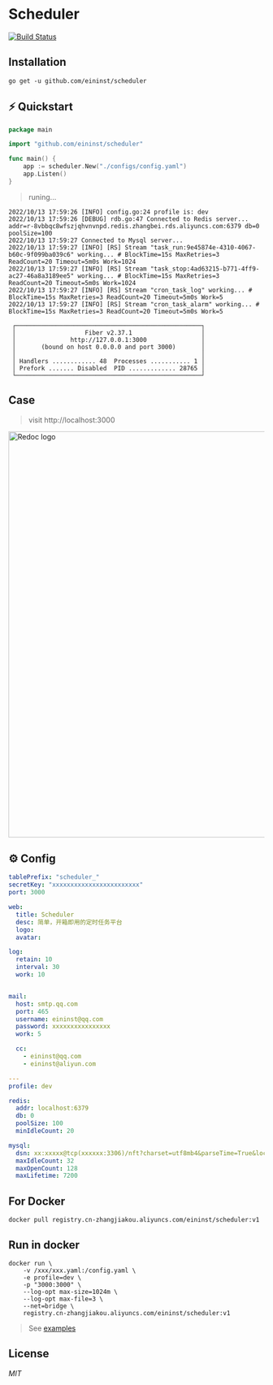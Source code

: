 # Scheduler

[![Build Status](https://travis-ci.org/ivpusic/grpool.svg?branch=master)](https://github.com/infinitasx/easi-go-aws)

## Installation
```text
go get -u github.com/eininst/scheduler
```

## ⚡ Quickstart
```go
package main

import "github.com/eininst/scheduler"

func main() {
    app := scheduler.New("./configs/config.yaml")
    app.Listen()
}
```
> runing...
```text
2022/10/13 17:59:26 [INFO] config.go:24 profile is: dev
2022/10/13 17:59:26 [DEBUG] rdb.go:47 Connected to Redis server...  addr=r-8vbbqc8wfszjqhvnvnpd.redis.zhangbei.rds.aliyuncs.com:6379 db=0 poolSize=100
2022/10/13 17:59:27 Connected to Mysql server...
2022/10/13 17:59:27 [INFO] [RS] Stream "task_run:9e45874e-4310-4067-b60c-9f099ba039c6" working... # BlockTime=15s MaxRetries=3 ReadCount=20 Timeout=5m0s Work=1024
2022/10/13 17:59:27 [INFO] [RS] Stream "task_stop:4ad63215-b771-4ff9-ac27-46a8a3189ee5" working... # BlockTime=15s MaxRetries=3 ReadCount=20 Timeout=5m0s Work=1024
2022/10/13 17:59:27 [INFO] [RS] Stream "cron_task_log" working... # BlockTime=15s MaxRetries=3 ReadCount=20 Timeout=5m0s Work=5
2022/10/13 17:59:27 [INFO] [RS] Stream "cron_task_alarm" working... # BlockTime=15s MaxRetries=3 ReadCount=20 Timeout=5m0s Work=5

 ┌───────────────────────────────────────────────────┐ 
 │                   Fiber v2.37.1                   │ 
 │               http://127.0.0.1:3000               │ 
 │       (bound on host 0.0.0.0 and port 3000)       │ 
 │                                                   │ 
 │ Handlers ............ 48  Processes ........... 1 │ 
 │ Prefork ....... Disabled  PID ............. 28765 │ 
 └───────────────────────────────────────────────────┘ 

```

## Case
> visit http://localhost:3000

<img alt="Redoc logo" src="https://nft-cj2533.oss-cn-zhangjiakou.aliyuncs.com/3.png"  width="800px"/>



## ⚙ Config

```yaml
tablePrefix: "scheduler_"
secretKey: "xxxxxxxxxxxxxxxxxxxxxxxx"
port: 3000

web:
  title: Scheduler
  desc: 简单，开箱即用的定时任务平台
  logo:
  avatar:

log:
  retain: 10
  interval: 30
  work: 10


mail:
  host: smtp.qq.com
  port: 465
  username: eininst@qq.com
  password: xxxxxxxxxxxxxxxx
  work: 5

  cc:
    - eininst@qq.com
    - eininst@aliyun.com

---
profile: dev

redis:
  addr: localhost:6379
  db: 0
  poolSize: 100
  minIdleCount: 20

mysql:
  dsn: xx:xxxxx@tcp(xxxxxx:3306)/nft?charset=utf8mb4&parseTime=True&loc=Local
  maxIdleCount: 32
  maxOpenCount: 128
  maxLifetime: 7200
```

## For Docker

```docker
docker pull registry.cn-zhangjiakou.aliyuncs.com/eininst/scheduler:v1
```

## Run in docker

```docker
docker run \
    -v /xxx/xxx.yaml:/config.yaml \
    -e profile=dev \
    -p "3000:3000" \
    --log-opt max-size=1024m \
    --log-opt max-file=3 \
    --net=bridge \
    registry.cn-zhangjiakou.aliyuncs.com/eininst/scheduler:v1
```

> See [examples](/examples)
> 
## License

*MIT*